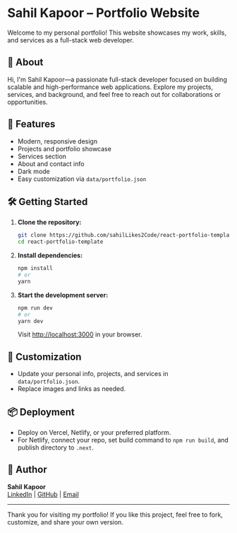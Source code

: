 # Sahil Kapoor – Portfolio Website

Welcome to my personal portfolio! This website showcases my work, skills, and services as a full-stack web developer.

## 🌟 About
Hi, I'm Sahil Kapoor—a passionate full-stack developer focused on building scalable and high-performance web applications. Explore my projects, services, and background, and feel free to reach out for collaborations or opportunities.

## 🚀 Features
- Modern, responsive design
- Projects and portfolio showcase
- Services section
- About and contact info
- Dark mode
- Easy customization via `data/portfolio.json`

## 🛠️ Getting Started

1. **Clone the repository:**
   ```bash
   git clone https://github.com/sahilLikes2Code/react-portfolio-template.git
   cd react-portfolio-template
   ```
2. **Install dependencies:**
   ```bash
   npm install
   # or
   yarn
   ```
3. **Start the development server:**
   ```bash
   npm run dev
   # or
   yarn dev
   ```
   Visit [http://localhost:3000](http://localhost:3000) in your browser.

## 📝 Customization
- Update your personal info, projects, and services in `data/portfolio.json`.
- Replace images and links as needed.

## 📦 Deployment
- Deploy on Vercel, Netlify, or your preferred platform.
- For Netlify, connect your repo, set build command to `npm run build`, and publish directory to `.next`.

## 👤 Author
**Sahil Kapoor**  
[LinkedIn](https://www.linkedin.com/in/sahil044/) | [GitHub](https://github.com/sahilLikes2Code) | [Email](mailto:sahil.kapoor440@gmail.com)

---

Thank you for visiting my portfolio! If you like this project, feel free to fork, customize, and share your own version.